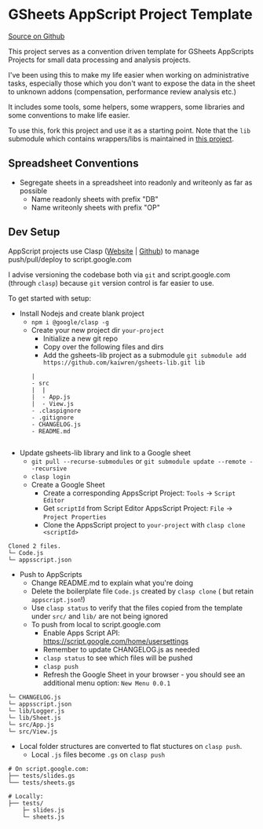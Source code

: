 # GSheets AppScript Project Template

[Source on Github](https://github.com/kaiwren/gsheets-template)

This project serves as a convention driven template for GSheets AppScripts Projects for small data processing and analysis projects.

I've been using this to make my life easier when working on administrative tasks, especially those which you don't want to expose the data in the sheet to unknown addons (compensation, performance review analysis etc.)

It includes some tools, some helpers, some wrappers, some libraries and some conventions to make life easier.

To use this, fork this project and use it as a starting point. Note that the `lib` submodule which contains wrappers/libs is maintained in [this project](https://github.com/kaiwren/gsheets-lib).

## Spreadsheet Conventions

* Segregate sheets in a spreadsheet into readonly and writeonly as far as possible 
  * Name readonly sheets with prefix "DB"
  * Name writeonly sheets with prefix "OP"

## Dev Setup

AppScript projects use Clasp ([Website](https://codelabs.developers.google.com/codelabs/clasp/#0) | [Github](https://github.com/google/clasp)) to manage push/pull/deploy to script.google.com

I advise versioning the codebase both via `git` and script.google.com (through `clasp`) because `git` version control is far easier to use. 

To get started with setup:

* Install Nodejs and create blank project
  * `npm i @google/clasp -g`
  * Create your new project dir `your-project`
    * Initialize a new git repo
    * Copy over the following files and dirs
    * Add the gsheets-lib project as a submodule `git submodule add https://github.com/kaiwren/gsheets-lib.git lib`
    ```
    |
    - src
    |  |
    |  - App.js
    |  - View.js
    - .claspignore
    - .gitignore
    - CHANGELOG.js
    - README.md
  ```
  
* Update gsheets-lib library and link to a Google sheet
  * `git pull --recurse-submodules` or `git submodule update --remote --recursive`
  * `clasp login`
  * Create a Google Sheet
    * Create a corresponding AppsScript Project: `Tools` -> `Script Editor`
    * Get `scriptId` from Script Editor AppsScript Project: `File` -> `Project Properties` 
    * Clone the AppsScript project to `your-project` with `clasp clone <scriptId>`
```
Cloned 2 files.
└─ Code.js
└─ appsscript.json
```        

* Push to AppScripts
  * Change README.md to explain what you're doing
  * Delete the boilerplate file `Code.js` created by `clasp clone` ( but retain `appscript.json`!)
  * Use `clasp status` to verify that the files copied from the template under `src/` and `lib/` are not being ignored
  * To push from local to script.google.com
    * Enable Apps Script API: https://script.google.com/home/usersettings
    * Remember to update CHANGELOG.js as needed
    * `clasp status` to see which files will be pushed
    * `clasp push`
    * Refresh the Google Sheet in your browser - you should see an additional menu option: `New Menu 0.0.1`
```
└─ CHANGELOG.js
└─ appsscript.json
└─ lib/Logger.js
└─ lib/Sheet.js
└─ src/App.js
└─ src/View.js
```

* Local folder structures are converted to flat stuctures on `clasp push`.
  * Local `.js` files become `.gs` on `clasp push`

```
# On script.google.com:
├── tests/slides.gs
└── tests/sheets.gs

# Locally:
├── tests/
    ├─ slides.js
    └─ sheets.js
```
